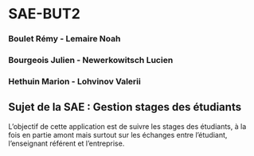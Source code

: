 # SAE-BUT2

### Boulet Rémy - Lemaire Noah
### Bourgeois Julien - Newerkowitsch Lucien
### Hethuin Marion - Lohvinov Valerii



## Sujet de la SAE : Gestion stages des étudiants

L’objectif de cette application est de suivre les stages des étudiants,
à la fois en partie amont mais surtout sur les échanges entre
l’étudiant, l’enseignant référent et l’entreprise.

